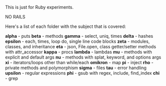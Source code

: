 This is just for Ruby experiments.

NO RAILS

Here's a list of each folder with the subject that is covered:

__alpha__ - puts
__beta__ - methods
__gamma__ - select, uniq, times
__delta__ - hashes
__epsilon__ - each, times, loop do, single line code blocks
__zeta__ - modules, classes, and inheritance
__eta__ - json, File.open, class getter/setter methods with attr_accessor
__kappa__ - procs
__lambda__ - lambdas
__mu__ - methods with explicit and default args
__nu__ - methods with splat, keyword, and options args
__xi__ - iterators/loops other than while/each
__omikron__ - map
__pi__ - inject
__rho__ - private methods and polymorphism
__sigma__ - files
__tau__ - error handling
__upsilon__ - regular expressions
__phi__ - gsub with regex, include, find_index
__chi__ - grep

